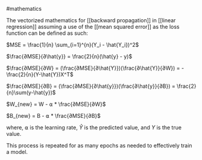 #mathematics 

The vectorized mathematics for [[backward propagation]] in [[linear regression]] assuming a use of the [[mean squared error]] as the loss function can be defined as such:

$MSE = \frac{1}{n} \sum_{i=1}^{n}(Y_i - \hat{Y_i})^2$

$\frac{∂MSE}{∂\hat{y}} = \frac{2}{n}(\hat{y} - y)$

$\frac{∂MSE}{∂W} = (\frac{∂MSE}{∂\hat{Y}})(\frac{∂\hat{Y}}{∂W}) = -\frac{2}{n}(Y-\hat{Y})X^T$

$\frac{∂MSE}{∂B} = (\frac{∂MSE}{∂\hat{y}})(\frac{∂\hat{y}}{∂B}) = \frac{2}{n}\sum(y-\hat{y})$

$W_{new} = W - ⍺ * \frac{∂MSE}{∂W}$ 

$B_{new} = B - ⍺ * \frac{∂MSE}{∂B}$

where, $⍺$ is the learning rate, $\hat{Y}$ is the predicted value, and $Y$ is the true value.

This process is repeated for as many epochs as needed to effectively train a model.



